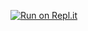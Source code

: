 [![Run on Repl.it](https://repl.it/badge/github/CE-DB/CoTEC2020-Web)](https://repl.it/github/CE-DB/CoTEC2020-Web)
